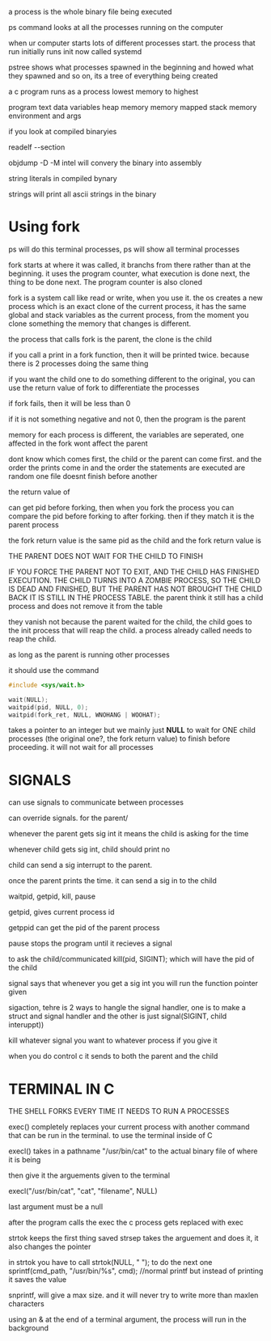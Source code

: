 a process is the whole binary file being executed

ps command looks at all the processes running on the computer

when ur computer starts lots of different processes start. the process that run initially runs init now called systemd

pstree shows what processes spawned in the beginning and howed what they spawned and so on, its a tree of everything being created

a c program runs as a process lowest memory to highest

program text
data
variables
heap memory
memory mapped
stack memory
environment and args

if you look at compiled binaryies

readelf --section <your compiled program>

objdump -D -M intel <your compiled program>
will convery the binary into assembly

string literals in compiled bynary

strings <compiled binary>
will print all ascii strings in the binary

# Using fork

ps will do this terminal processes, ps will show all terminal processes

fork starts at where it was called, it branchs from there rather than at the beginning. it uses the program counter, what execution is done next, the thing to be done next. The program counter is also cloned

fork is a system call like read or write, when you use it. the os creates a new process which is an exact clone of the current process, it has the same global and stack variables as the current process, from the moment you clone something the memory that changes is different. 

the process that calls fork is the parent, the clone is the child 

if you call a print in a fork function, then it will be printed twice. because there is 2 processes doing the same thing

if you want the child one to do something different to the original, you can use the return value of fork to differentiate the processes

if fork fails, then it will be less than 0

if it is not something negative and not 0, then the program is the parent 

memory for each process is different, the variables are seperated, one affected in the fork wont affect the parent

dont know which comes first, the child or the parent can come first. and the order the prints come in and the order the statements are executed are random one file doesnt finish before another

the return value of 

can get pid before forking, then when you fork the process you can compare the pid before forking to after forking. then if they match it is the parent process

the fork return value is the same pid as the child and the fork return value is

THE PARENT DOES NOT WAIT FOR THE CHILD TO FINISH

IF YOU FORCE THE PARENT NOT TO EXIT, AND THE CHILD HAS FINISHED EXECUTION. THE CHILD TURNS INTO A ZOMBIE PROCESS, SO THE CHILD IS DEAD AND FINISHED, BUT THE PARENT HAS NOT BROUGHT THE CHILD BACK IT IS STILL IN THE PROCESS TABLE. the parent think it still has a child process and does not remove it from the table

they vanish not because the parent waited for the child, the child goes to the init process that will reap the child. a process already called needs to reap the child.

as long as the parent is running other processes

it should use the command 
```c
#include <sys/wait.h>

wait(NULL);
waitpid(pid, NULL, 0);
waitpid(fork_ret, NULL, WNOHANG | WOOHAT);
```

takes a pointer to an integer but we mainly just **NULL**
to wait for ONE child processes (the original one?, the fork return value) to finish before proceeding. it will not wait for all processes

# SIGNALS
can use signals to communicate between processes

can override signals. for the parent/


whenever the parent gets sig int it means the child is asking for the time

whenever child gets sig int, child should print no 

child can send a sig interrupt to the parent.

once the parent prints the time. it can send a sig in to the child

waitpid, getpid, kill, pause

getpid, gives current process id

getppid can get the pid of the parent process 

pause stops the program until it recieves a signal

to ask the child/communicated kill(pid, SIGINT); which will have the pid of the child

signal says that whenever you get a sig int you will run the function pointer given

sigaction, tehre is 2 ways to hangle the signal handler, one is to make a struct and signal handler and the other is just signal(SIGINT, child interuppt))

kill whatever signal you want to whatever process if you give it
<!-- man 2 kill -->
<!-- man 2 signal -->

when you do control c it sends to both the parent and the child

# TERMINAL IN C

THE SHELL FORKS EVERY TIME IT NEEDS TO RUN A PROCESSES

exec() completely replaces your current process with another command that can be run in the terminal. 
to use the terminal inside of C

execl() takes in a pathname "/usr/bin/cat" to the actual binary file of where it is being

then give it the arguements given to the terminal

execl("/usr/bin/cat", "cat", "filename", NULL)

last argument must be a null 

after the program calls the exec the c process gets replaced with exec

strtok keeps the first thing saved
strsep takes the arguement and does it, it also changes the pointer

in strtok you have to call strtok(NULL, " "); to do the next one
sprintf(cmd_path, "/usr/bin/%s", cmd); //normal printf but instead of printing it saves the value

snprintf, will give a max size. and it will never try to write more than maxlen characters

using an & at the end of a terminal argument, the process will run in the background